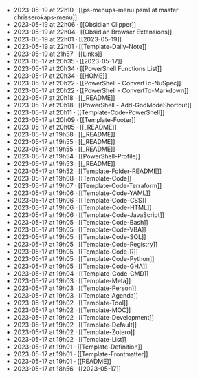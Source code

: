 - 2023-05-19 at 22h10 · [[ps-menups-menu.psm1 at master · chrisserokaps-menu]]
- 2023-05-19 at 22h06 · [[Obsidian Clipper]]
- 2023-05-19 at 22h04 · [[Obsidian Browser Extensions]]
- 2023-05-19 at 22h01 · [[2023-05-19]]
- 2023-05-19 at 22h01 · [[Template-Daily-Note]]
- 2023-05-19 at 21h57 · [[Links]]
- 2023-05-17 at 20h35 · [[2023-05-17]]
- 2023-05-17 at 20h34 · [[PowerShell Functions List]]
- 2023-05-17 at 20h34 · [[HOME]]
- 2023-05-17 at 20h22 · [[PowerShell - ConvertTo-NuSpec]]
- 2023-05-17 at 20h22 · [[PowerShell - ConvertTo-Markdown]]
- 2023-05-17 at 20h18 · [[_README]]
- 2023-05-17 at 20h18 · [[PowerShell - Add-GodModeShortcut]]
- 2023-05-17 at 20h11 · [[Template-Code-PowerShell]]
- 2023-05-17 at 20h09 · [[Template-Footer]]
- 2023-05-17 at 20h05 · [[_README]]
- 2023-05-17 at 19h58 · [[_README]]
- 2023-05-17 at 19h55 · [[_README]]
- 2023-05-17 at 19h55 · [[_README]]
- 2023-05-17 at 19h54 · [[PowerShell-Profile]]
- 2023-05-17 at 19h53 · [[_README]]
- 2023-05-17 at 19h52 · [[Template-Folder-README]]
- 2023-05-17 at 19h08 · [[Template-Code]]
- 2023-05-17 at 19h07 · [[Template-Code-Terraform]]
- 2023-05-17 at 19h06 · [[Template-Code-YAML]]
- 2023-05-17 at 19h06 · [[Template-Code-CSS]]
- 2023-05-17 at 19h06 · [[Template-Code-HTML]]
- 2023-05-17 at 19h06 · [[Template-Code-JavaScript]]
- 2023-05-17 at 19h05 · [[Template-Code-Bash]]
- 2023-05-17 at 19h05 · [[Template-Code-VBA]]
- 2023-05-17 at 19h05 · [[Template-Code-SQL]]
- 2023-05-17 at 19h05 · [[Template-Code-Registry]]
- 2023-05-17 at 19h05 · [[Template-Code-R]]
- 2023-05-17 at 19h05 · [[Template-Code-Python]]
- 2023-05-17 at 19h05 · [[Template-Code-GHA]]
- 2023-05-17 at 19h04 · [[Template-Code-CMD]]
- 2023-05-17 at 19h03 · [[Template-Meta]]
- 2023-05-17 at 19h03 · [[Template-Person]]
- 2023-05-17 at 19h03 · [[Template-Agenda]]
- 2023-05-17 at 19h02 · [[Template-Tool]]
- 2023-05-17 at 19h02 · [[Template-MOC]]
- 2023-05-17 at 19h02 · [[Template-Development]]
- 2023-05-17 at 19h02 · [[Template-Default]]
- 2023-05-17 at 19h02 · [[Template-Zotero]]
- 2023-05-17 at 19h02 · [[Template-List]]
- 2023-05-17 at 19h01 · [[Template-Definition]]
- 2023-05-17 at 19h01 · [[Template-Frontmatter]]
- 2023-05-17 at 19h01 · [[README]]
- 2023-05-17 at 18h56 · [[2023-05-17]]
